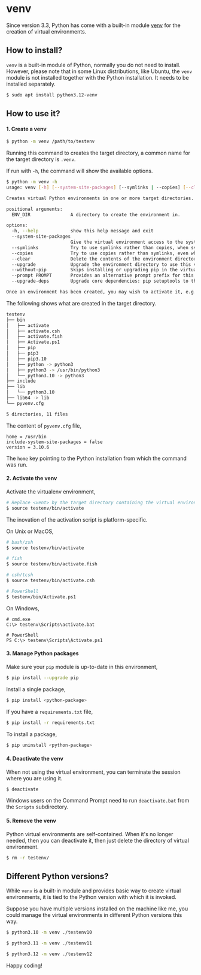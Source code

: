 # venv

Since version 3.3, Python has come with a built-in module [venv](https://docs.python.org/3/library/venv.html) for the creation of virtual environments.


## How to install?
`venv` is a built-in module of Python, normally you do not need to install. However, please note that in some Linux distributions, like Ubuntu, the `venv` module is not installed together with the Python installation. It needs to be installed separately.

```bash
$ sudo apt install python3.12-venv
```

## How to use it?

#### 1. Create a venv

```bash
$ python -m venv /path/to/testenv
```

Running this command to creates the target directory, a common name for the target directory is `.venv`.

If run with `-h`, the command will show the available options.

```bash
$ python -m venv -h
usage: venv [-h] [--system-site-packages] [--symlinks | --copies] [--clear] [--upgrade] [--without-pip] [--prompt PROMPT] [--upgrade-deps] ENV_DIR [ENV_DIR ...]

Creates virtual Python environments in one or more target directories.

positional arguments:
  ENV_DIR               A directory to create the environment in.

options:
  -h, --help            show this help message and exit
  --system-site-packages
                        Give the virtual environment access to the system site-packages dir.
  --symlinks            Try to use symlinks rather than copies, when symlinks are not the default for the platform.
  --copies              Try to use copies rather than symlinks, even when symlinks are the default for the platform.
  --clear               Delete the contents of the environment directory if it already exists, before environment creation.
  --upgrade             Upgrade the environment directory to use this version of Python, assuming Python has been upgraded in-place.
  --without-pip         Skips installing or upgrading pip in the virtual environment (pip is bootstrapped by default)
  --prompt PROMPT       Provides an alternative prompt prefix for this environment.
  --upgrade-deps        Upgrade core dependencies: pip setuptools to the latest version in PyPI

Once an environment has been created, you may wish to activate it, e.g. by sourcing an activate script in its bin directory.
```

The following shows what are created in the target directory.

```bash
testenv
├── bin
│   ├── activate
│   ├── activate.csh
│   ├── activate.fish
│   ├── Activate.ps1
│   ├── pip
│   ├── pip3
│   ├── pip3.10
│   ├── python -> python3
│   ├── python3 -> /usr/bin/python3
│   └── python3.10 -> python3
├── include
├── lib
│   └── python3.10
├── lib64 -> lib
└── pyvenv.cfg

5 directories, 11 files
```

The content of `pyvenv.cfg` file,
```
home = /usr/bin
include-system-site-packages = false
version = 3.10.6
```

The `home` key pointing to the Python installation from which the command was run.


#### 2. Activate the venv

Activate the virtualenv environment,

```bash
# Replace <vent> by the target directory containing the virtual environment.
$ source testenv/bin/activate
```

The inovation of the activation script is platform-specific.

On Unix or MacOS,
```bash
# bash/zsh
$ source testenv/bin/activate

# fish
$ source testenv/bin/activate.fish

# csh/tcsh
$ source testenv/bin/activate.csh

# PowerShell
$ testenv/bin/Activate.ps1
```

On Windows,
```
# cmd.exe
C:\> testenv\Scripts\activate.bat

# PowerShell
PS C:\> testenv\Scripts\Activate.ps1
```

#### 3. Manage Python packages

Make sure your `pip` module is up-to-date in this environment,
```bash
$ pip install --upgrade pip
```

Install a single package,
```bash
$ pip install <python-package>
```

If you have a `requirements.txt` file,
```bash
$ pip install -r requirements.txt
```

To install a package,

```bash
$ pip uninstall <python-package>
```


#### 4. Deactivate the venv
When not using the virtual environment, you can terminate the session where you are using it.

```bash
$ deactivate
```

Windows users on the Command Prompt need to run `deactivate.bat` from the `Scripts` subdirectory.


#### 5. Remove the venv

Python virtual environments are self-contained. When it's no longer needed, then you can deactivate it, then just delete the directory of virtual environment.

```bash
$ rm -r testenv/
```


## Different Python versions?

While `venv` is a built-in module and provides basic way to create virtual environments, it is tied to the Python version with which it is invoked.

Suppose you have multiple versions installed on the machine like me, you could manage the virtual environments in different Python versions this way.

```bash
$ python3.10 -m venv ./testenv10
```

```bash
$ python3.11 -m venv ./testenv11
```

```bash
$ python3.12 -m venv ./testenv12
```

Happy coding!
